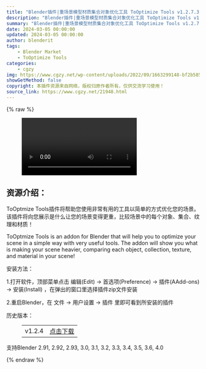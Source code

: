 ```yaml
---
title: "Blender插件|重场景模型材质集合对象优化工具 ToOptimize Tools v1.2.7.3"
description: "Blender插件|重场景模型材质集合对象优化工具 ToOptimize Tools v1.2.7.3"
summary: "Blender插件|重场景模型材质集合对象优化工具 ToOptimize Tools v1.2.7.3"
date: 2024-03-05 00:00:00
updated: 2024-03-05 00:00:00
author: blenderit
tags: 
    - Blender Market
    - ToOptimize Tools
categories:
    - cgzy
img: https://www.cgzy.net/wp-content/uploads/2022/09/1663299148-bf2b585aaeb7a04.jpg
showGetMethod: false
copyright: 本插件资源来自网络，版权归原作者所有，仅供交流学习使用！
source_link: https://www.cgzy.net/21948.html
---
```


{% raw %}
<figure class="wp-block-video aligncenter"><video controls src="https://cloud.video.taobao.com/play/u/717183932/p/1/e/6/t/1/377028969530.mp4"></video></figure><div class="wp-block-pandastudio-title"><div class="title_style_01"><h2 id="h2-0">资源介绍：</h2></div></div><p class="is-style-text-indent-2em">ToOptmize Tools插件将帮助您使用非常有用的工具以简单的方式优化您的场景。该插件将向您展示是什么让您的场景变得更重，比较场景中的每个对象、集合、纹理和材质！</p><p>ToOptmize Tools is an addon for Blender that will help you to optimize your scene in a simple way with very useful tools. The addon will show you what is making your scene heavier, comparing each object, collection, texture, and material in your scene!</p><div class="wp-block-pandastudio-title"><div class="title_style_01"><p>安装方法：</p></div></div><p>1.打开软件，顶部菜单点击 编辑(Edit) → 首选项(Preference) → 插件(AAdd-ons) → 安装(Install) ，在弹出的窗口里选择插件zip文件安装</p><p>2.重启Blender，在 文件 → 用户设置 → 插件 里即可看到所安装的插件</p><div class="wp-block-pandastudio-title"><div class="title_style_01"><p>历史版本：</p></div></div><figure class="wp-block-table has-medium-font-size"><table><tbody><tr><td>v1.2.4</td><td><a href="https://www.cgzy.net/go?_=9d27c90998aHR0cHM6Ly9wYW4uYmFpZHUuY29tL3MvMW9sX2NFNW1MTTdsdEtTR0J6X19TdHc%2FcHdkPWdzYXg%3D" target="_blank">点击下载</a></td></tr></tbody></table></figure><div class="wp-block-pandastudio-tips"><div class="tip success "><p>支持Blender 2.91, 2.92, 2.93, 3.0, 3.1, 3.2, 3.3, 3.4, 3.5, 3.6, 4.0</p>
</div></div>
<div style="display: none">cgzy</div>
{% endraw %}